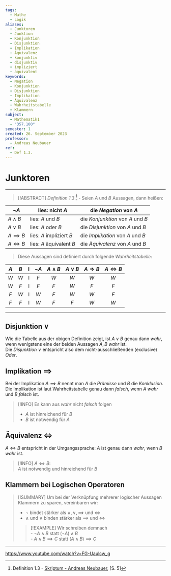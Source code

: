 ```yaml
---
tags:
  - Mathe
  - Logik
aliases:
  - Junktoren
  - Junktion
  - Konjunktion
  - Disjunktion
  - Implikation
  - Äquivalenz
  - konjunktiv
  - disjunktiv
  - impliziert
  - äquivalent
keywords:
  - Negation
  - Konjunktion
  - Disjunktion
  - Implikation
  - Äquivalenz
  - Wahrheitstabelle
  - Klammern
subject:
  - Mathematik1
  - "357.100"
semester: 1
created: 26. September 2023
professor:
  - Andreas Neubauer
ref:
  - Def 1.3.
---
```

 

# Junktoren

---

> [!ABSTRACT] *Definition 1.3* [^1] - Seien $A$ und $B$ Aussagen, dann heißen: 

| $\neg A$             | lies: nicht $A$          | die *Negation* von $A$            |
| -------------------- | ------------------------ | --------------------------------- |
| $A\wedge B$          | lies: $A$ und $B$        | die *Konjunktion* von $A$ und $B$ |
| $A\vee B$            | lies: $A$ oder $B$       | die *Disjunktion* von $A$ und $B$ |
| $A\implies B$     | lies: $A$ impliziert $B$ | die *Implikation* von $A$ und $B$ |
| $A\iff B$ | lies: $A$ äquivalent $B$ | die *Äquivalenz* von $A$ und $B$  |

> Diese Aussagen sind definiert durch folgende *Wahrheitstabelle*:

| $A$ | $B$ |  I  | $\neg A$ | $A\wedge B$ | $A\vee B$ | $A\Rightarrow B$ | $A\Leftrightarrow B$ |
|:---:|:---:|:---:|:--------:|:-----------:|:---------:|:----------------:|:--------------------:|
| $W$ | $W$ |  I  |   $F$    |     $W$     |    $W$    |       $W$        |         $W$          |
| $W$ | $F$ |  I  |   $F$    |     $F$     |    $W$    |       $F$        |         $F$          |
| $F$ | $W$ |  I  |   $W$    |     $F$     |    $W$    |       $W$        |         $F$          |
| $F$ | $F$ |  I  |   $W$    |     $F$     |    $F$    |       $W$        |         $W$          |

---

## Disjunktion $\vee$

Wie die Tabelle aus der obigen Definition zeigt, ist $A \vee B$ genau dann *wahr*, wenn wenigstens eine der beiden Aussagen $A,B$ *wahr* ist.  
Die *Disjunktion* $\vee$ entspricht also dem nicht-ausschließenden (exclusive) *Oder*.

## Implikation $\implies$

Bei der Implikation $A\implies B$ nennt man $A$ die *Prämisse* und $B$ die *Konklusion*.  
Die Implikation ist laut Wahrheitstabelle genau dann *falsch*, wenn $A$ *wahr* und $B$ *falsch* ist.

> [!INFO] Es kann aus *wahr* nicht *falsch* folgen
> - $A$ ist hinreichend für $B$
> - $B$ ist notwendig für $A$

## Äquivalenz $\iff$

$A \iff B$ entspricht in der Umgangssprache: $A$ ist genau dann *wahr*, wenn $B$ *wahr* ist.

> [!INFO] $A\iff B$:  
> $A$ ist notwendig und hinreichend für $B$

## Klammern bei Logischen Operatoren

> [!SUMMARY] Um bei der Verknüpfung mehrerer logischer Aussagen Klammern zu sparen, vereinbaren wir:
> - $\neg$ bindet stärker als $\wedge, \vee,\implies$ und $\iff$
> - $\wedge$ und $\vee$ binden stärker als $\implies$ und $\iff$
>
> > [!EXAMPLE] Wir schreiben demnach  
> > 		- $\neg A\wedge B$ statt $(\neg A)\wedge B$  
> > 		- $A\wedge B\implies C$ statt $(A\wedge B)\implies C$

---

https://www.youtube.com/watch?v=FG-Uaulcw_g

[^1]: Definition 1.3 - [Skriptum - Andreas Neubauer](../xEDU/Mathe1/mathematik.pdf), [S. 5]